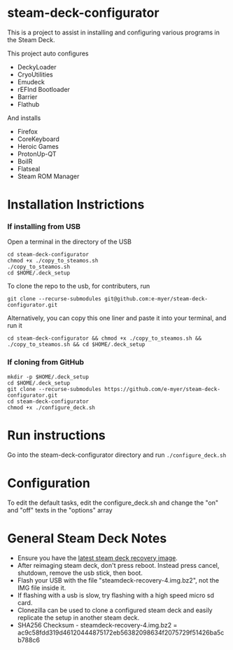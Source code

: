 # steam-deck-configurator

This is a project to assist in installing and configuring various programs in the Steam Deck.

This project auto configures

- DeckyLoader
- CryoUtilities
- Emudeck
- rEFInd Bootloader
- Barrier
- Flathub

And installs

- Firefox
- CoreKeyboard
- Heroic Games
- ProtonUp-QT
- BoilR
- Flatseal
- Steam ROM Manager

# Installation Instrictions

### If installing from USB

Open a terminal in the directory of the USB

```
cd steam-deck-configurator
chmod +x ./copy_to_steamos.sh
./copy_to_steamos.sh
cd $HOME/.deck_setup
```
To clone the repo to the usb, for contributers, run

```
git clone --recurse-submodules git@github.com:e-myer/steam-deck-configurator.git
```

Alternatively, you can copy this one liner and paste it into your terminal, and run it

```
cd steam-deck-configurator && chmod +x ./copy_to_steamos.sh && ./copy_to_steamos.sh && cd $HOME/.deck_setup
```

### If cloning from GitHub

```
mkdir -p $HOME/.deck_setup
cd $HOME/.deck_setup
git clone --recurse-submodules https://github.com/e-myer/steam-deck-configurator.git
cd steam-deck-configurator
chmod +x ./configure_deck.sh
```

# Run instructions
Go into the steam-deck-configurator directory and run
`./configure_deck.sh`

# Configuration

To edit the default tasks, edit the configure_deck.sh and change the "on" and "off" texts in the "options" array

# General Steam Deck Notes

- Ensure you have the [latest steam deck recovery image](https://help.steampowered.com/en/faqs/view/1B71-EDF2-EB6D-2BB3).
- After reimaging steam deck, don't press reboot. Instead press cancel, shutdown, remove the usb stick, then boot.
- Flash your USB with the file "steamdeck-recovery-4.img.bz2", not the IMG file inside it.
- If flashing with a usb is slow, try flashing with a high speed micro sd card.
- Clonezilla can be used to clone a configured steam deck and easily replicate the setup in another steam deck.
- SHA256 Checksum - steamdeck-recovery-4.img.bz2 = ac9c58fdd319d46120444875172eb56382098634f2075729f51426ba5cb788c6
